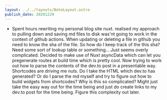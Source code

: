 ```yaml
---
layout: ../../layouts/NoteLayout.astro
publish_date: 20201229
---
```


- Spent hours rewriting my personal blog site nuxt. realised my approach to pulling down and saving md files to disk was'nt going to work in the context of github actions. When updating or deleting a file in github you need to know the sha of the file. So how do I keep track of the this sha? Need some sort of lookup table or something... Just seems overly complicated. Decided to make use of Nuxt asyncData which can let you pregenerate routes at build time which is pretty cool. Now trying to work out how to parse the contents of the dev.to post in a presentable way. Shortcodes are driving me nuts. Do I take the HTML which dev.to has generated? Or do I parse the md myself and try to figure out how to build widgets from shortcodes? Why is this so complicated? Might just take the easy way out for the time being and just do create links to my dev.to post for the time being. Figure this complexity out later.
